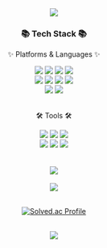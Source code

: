 <div align=center>
	<img src="https://capsule-render.vercel.app/api?type=wave&color=FFCAD3&height=200&section=header&text=kimchoker's%20Github&fontColor=000000&fontSize=70" />
</div>
<div align=center>
	<h3>📚 Tech Stack 📚</h3>
	<p>✨ Platforms & Languages ✨</p>
</div>
<div align="center">
	<img src="https://img.shields.io/badge/Java-007396?style=flat&logo=Conda-Forge&logoColor=white" />
	<img src="https://img.shields.io/badge/HTML5-E34F26?style=flat&logo=HTML5&logoColor=white" />
	<img src="https://img.shields.io/badge/CSS3-1572B6?style=flat&logo=CSS3&logoColor=white" />
	<img src="https://img.shields.io/badge/JavaScript-F7DF1E?style=flat&logo=JavaScript&logoColor=white" />
	<br>
	<img src="https://img.shields.io/badge/Spring Boot-6DB33F?style=flat&logo=Spring Boot&logoColor=white" />
  <img src="https://img.shields.io/badge/React-61DAFB?style=flat&logo=React&logoColor=white" />
	<img src="https://img.shields.io/badge/JPA-CCCCCC?style=flat&logo=Spring&logoColor=white" />
	<img src="https://img.shields.io/badge/Mybatis-000000?style=flat&logo=Fluentd&logoColor=white" />
	<br>
	<img src="https://img.shields.io/badge/Oracle%20SQL-F80000?style=flat&logo=Oracle&logoColor=white" />
	<img src="https://img.shields.io/badge/MySQL-4479A1?style=flat&logo=MySQL&logoColor=white" />
</div>
<br>
<div align=center>
	<p>🛠 Tools 🛠</p>
</div>
<div align=center>
	<img src="https://img.shields.io/badge/IntelliJ-E4405F?style=flat&logo=IntelliJ IDEA&logoColor=white" />
	<img src="https://img.shields.io/badge/Visual%20Studio%20Code-007ACC?style=flat&logo=VisualStudioCode&logoColor=white" />
  <img src="https://img.shields.io/badge/Eclipse%20IDE-2C2255?style=flat&logo=EclipseIDE&logoColor=white" />
	<br>
	<img src="https://img.shields.io/badge/Tomcat-F8DC75?style=flat&logo=ApacheTomcat&logoColor=white" />
	<img src="https://img.shields.io/badge/AWS-232F3E?style=flat&logo=AmazonAWS&logoColor=white" />
	<img src="https://img.shields.io/badge/GitHub-181717?style=flat&logo=GitHub&logoColor=white" />
</div>
<br>
<div align=center>
	<!-- <p>🎨 SNS & Portfolio 🎨</p>
</div>
<div align=center>
	<a href="https://sneaky-mascara-833.notion.site/78d3f05514754c0d84825bf901a5cdb2">
		<img src="https://img.shields.io/badge/Portfolio-FF3633?style=flat&logo=Micro.blog&logoColor=white" />
	</a>
	<a href="mailto:dmswll97@gmail.com">
		<img src="https://img.shields.io/badge/Mail-30B980?style=flat&logo=Gmail&logoColor=white" />
	</a>
	<br>
</div> -->
<div align=center>
  <br>
  <img src="https://github-readme-stats.vercel.app/api/top-langs/?username=kimchoker&layout=compact">
  <br>
  <br>
  <img src="https://github-readme-stats.vercel.app/api?username=kimchoker&show_icons=true">
  <br>
  <br>
  
  [![Solved.ac Profile](http://mazassumnida.wtf/api/v2/generate_badge?boj=kimchoker)](https://solved.ac/dmswll97)
  
  <br>
</div>
<div align=center>
	<img src="https://capsule-render.vercel.app/api?type=wave&color=FFCAD3&height=200&section=footer&text=Thanks!&fontSize=60"/>
	
</div>